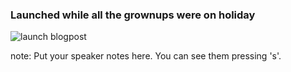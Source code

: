 ### Launched while all the grownups were on holiday

![launch blogpost](https://s3.amazonaws.com/media-p.slid.es/uploads/dagingaa/images/174670/Screen_Shot_2013-12-02_at_14.30.17.png)

note:
    Put your speaker notes here.
    You can see them pressing 's'.
